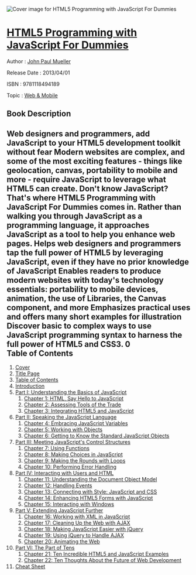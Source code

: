 ![Cover image for HTML5 Programming with JavaScript For Dummies](https://imgdetail.ebookreading.net/cover/cover/web_mobile/EB9781118494189.jpg)

[HTML5 Programming with JavaScript For Dummies](https://ebookreading.net/view/book/HTML5+Programming+with+JavaScript+For+Dummies-EB9781118494189_1.html "HTML5 Programming with JavaScript For Dummies")
====================================================================================================================

Author : [John Paul Mueller](https://ebookreading.net/search/author/John+Paul+Mueller)

Release Date : 2013/04/01

ISBN : 9781118494189

Topic : [Web & Mobile](https://ebookreading.net/search/category/web-mobile)

Book Description
-----------------

Web designers and programmers, add JavaScript to your HTML5 development toolkit without fear
Modern websites are complex, and some of the most exciting features - things like geolocation, canvas, portability to mobile and more - require JavaScript to leverage what HTML5 can create. Don't know JavaScript? That's where HTML5 Programming with JavaScript For Dummies comes in. Rather than walking you through JavaScript as a programming language, it approaches JavaScript as a tool to help you enhance web pages.
Helps web designers and programmers tap the full power of HTML5 by leveraging JavaScript, even if they have no prior knowledge of JavaScript
Enables readers to produce modern websites with today's technology essentials: portability to mobile devices, animation, the use of Libraries, the Canvas component, and more
Emphasizes practical uses and offers many short examples for illustration
Discover basic to complex ways to use JavaScript programming syntax to harness the full power of HTML5 and CSS3.
0               
Table of Contents
-----------------

1. [Cover](https://ebookreading.net/view/book/HTML5+Programming+with+JavaScript+For+Dummies-EB9781118494189_1.html)
1. [Title Page](https://ebookreading.net/view/book/HTML5+Programming+with+JavaScript+For+Dummies-EB9781118494189_2.html)
1. [Table of Contents](https://ebookreading.net/view/book/HTML5+Programming+with+JavaScript+For+Dummies-EB9781118494189_3.html)
1. [Introduction](https://ebookreading.net/view/book/HTML5+Programming+with+JavaScript+For+Dummies-EB9781118494189_4.html)
1. [Part I: Understanding the Basics of JavaScript](https://ebookreading.net/view/book/HTML5+Programming+with+JavaScript+For+Dummies-EB9781118494189_5.html)
    1. [Chapter 1: HTML, Say Hello to JavaScript](https://ebookreading.net/view/book/HTML5+Programming+with+JavaScript+For+Dummies-EB9781118494189_6.html)
    1. [Chapter 2: Assessing Tools of the Trade](https://ebookreading.net/view/book/HTML5+Programming+with+JavaScript+For+Dummies-EB9781118494189_7.html)
    1. [Chapter 3: Integrating HTML5 and JavaScript](https://ebookreading.net/view/book/HTML5+Programming+with+JavaScript+For+Dummies-EB9781118494189_8.html)
1. [Part II: Speaking the JavaScript Language](https://ebookreading.net/view/book/HTML5+Programming+with+JavaScript+For+Dummies-EB9781118494189_9.html)
    1. [Chapter 4: Embracing JavaScript Variables](https://ebookreading.net/view/book/HTML5+Programming+with+JavaScript+For+Dummies-EB9781118494189_10.html)
    1. [Chapter 5: Working with Objects](https://ebookreading.net/view/book/HTML5+Programming+with+JavaScript+For+Dummies-EB9781118494189_11.html)
    1. [Chapter 6: Getting to Know the Standard JavaScript Objects](https://ebookreading.net/view/book/HTML5+Programming+with+JavaScript+For+Dummies-EB9781118494189_12.html)
1. [Part III: Meeting JavaScript&#39;s Control Structures](https://ebookreading.net/view/book/HTML5+Programming+with+JavaScript+For+Dummies-EB9781118494189_13.html)
    1. [Chapter 7: Using Functions](https://ebookreading.net/view/book/HTML5+Programming+with+JavaScript+For+Dummies-EB9781118494189_14.html)
    1. [Chapter 8: Making Choices in JavaScript](https://ebookreading.net/view/book/HTML5+Programming+with+JavaScript+For+Dummies-EB9781118494189_15.html)
    1. [Chapter 9: Making the Rounds with Loops](https://ebookreading.net/view/book/HTML5+Programming+with+JavaScript+For+Dummies-EB9781118494189_16.html)
    1. [Chapter 10: Performing Error Handling](https://ebookreading.net/view/book/HTML5+Programming+with+JavaScript+For+Dummies-EB9781118494189_17.html)
1. [Part IV: Interacting with Users and HTML](https://ebookreading.net/view/book/HTML5+Programming+with+JavaScript+For+Dummies-EB9781118494189_18.html)
    1. [Chapter 11: Understanding the Document Object Model](https://ebookreading.net/view/book/HTML5+Programming+with+JavaScript+For+Dummies-EB9781118494189_19.html)
    1. [Chapter 12: Handling Events](https://ebookreading.net/view/book/HTML5+Programming+with+JavaScript+For+Dummies-EB9781118494189_20.html)
    1. [Chapter 13: Connecting with Style: JavaScript and CSS](https://ebookreading.net/view/book/HTML5+Programming+with+JavaScript+For+Dummies-EB9781118494189_21.html)
    1. [Chapter 14: Enhancing HTML5 Forms with JavaScript](https://ebookreading.net/view/book/HTML5+Programming+with+JavaScript+For+Dummies-EB9781118494189_22.html)
    1. [Chapter 15: Interacting with Windows](https://ebookreading.net/view/book/HTML5+Programming+with+JavaScript+For+Dummies-EB9781118494189_23.html)
1. [Part V: Extending JavaScript Further](https://ebookreading.net/view/book/HTML5+Programming+with+JavaScript+For+Dummies-EB9781118494189_24.html)
    1. [Chapter 16: Working with XML in JavaScript](https://ebookreading.net/view/book/HTML5+Programming+with+JavaScript+For+Dummies-EB9781118494189_25.html)
    1. [Chapter 17: Cleaning Up the Web with AJAX](https://ebookreading.net/view/book/HTML5+Programming+with+JavaScript+For+Dummies-EB9781118494189_26.html)
    1. [Chapter 18: Making JavaScript Easier with jQuery](https://ebookreading.net/view/book/HTML5+Programming+with+JavaScript+For+Dummies-EB9781118494189_27.html)
    1. [Chapter 19: Using jQuery to Handle AJAX](https://ebookreading.net/view/book/HTML5+Programming+with+JavaScript+For+Dummies-EB9781118494189_28.html)
    1. [Chapter 20: Animating the Web](https://ebookreading.net/view/book/HTML5+Programming+with+JavaScript+For+Dummies-EB9781118494189_29.html)
1. [Part VI: The Part of Tens](https://ebookreading.net/view/book/HTML5+Programming+with+JavaScript+For+Dummies-EB9781118494189_30.html)
    1. [Chapter 21: Ten Incredible HTML5 and JavaScript Examples](https://ebookreading.net/view/book/HTML5+Programming+with+JavaScript+For+Dummies-EB9781118494189_31.html)
    1. [Chapter 22: Ten Thoughts About the Future of Web Development](https://ebookreading.net/view/book/HTML5+Programming+with+JavaScript+For+Dummies-EB9781118494189_32.html)
1. [Cheat Sheet](https://ebookreading.net/view/book/HTML5+Programming+with+JavaScript+For+Dummies-EB9781118494189_33.html#b1)
